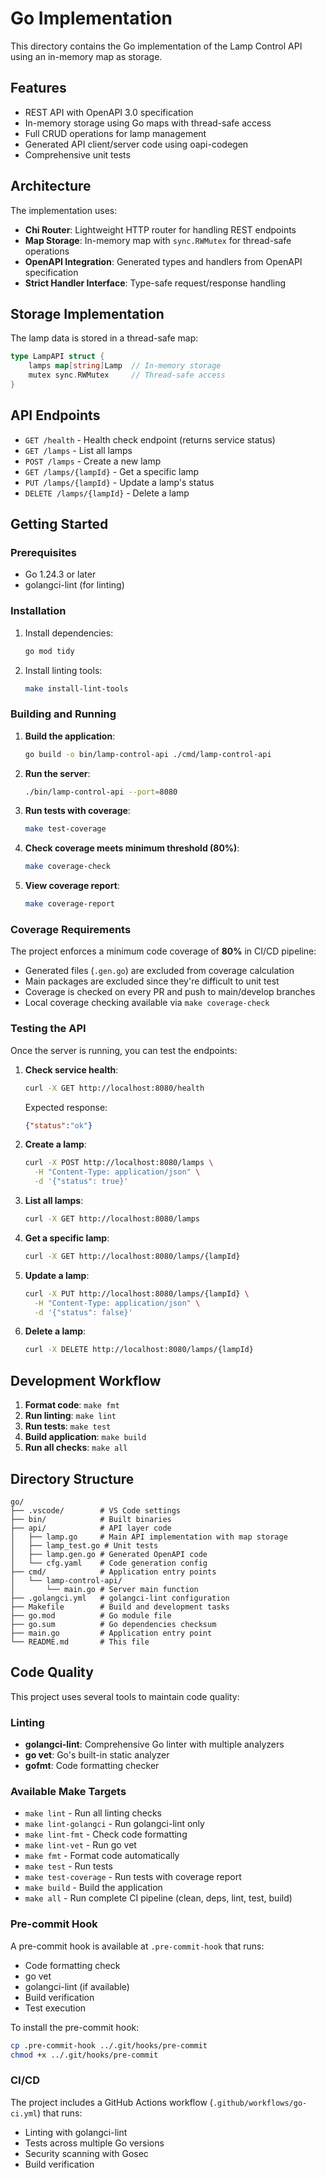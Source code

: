 # Go Implementation

This directory contains the Go implementation of the Lamp Control API using an in-memory map as storage.

## Features

- REST API with OpenAPI 3.0 specification
- In-memory storage using Go maps with thread-safe access
- Full CRUD operations for lamp management
- Generated API client/server code using oapi-codegen
- Comprehensive unit tests

## Architecture

The implementation uses:
- **Chi Router**: Lightweight HTTP router for handling REST endpoints
- **Map Storage**: In-memory map with `sync.RWMutex` for thread-safe operations
- **OpenAPI Integration**: Generated types and handlers from OpenAPI specification
- **Strict Handler Interface**: Type-safe request/response handling

## Storage Implementation

The lamp data is stored in a thread-safe map:
```go
type LampAPI struct {
    lamps map[string]Lamp  // In-memory storage
    mutex sync.RWMutex     // Thread-safe access
}
```

## API Endpoints

- `GET /health` - Health check endpoint (returns service status)
- `GET /lamps` - List all lamps
- `POST /lamps` - Create a new lamp  
- `GET /lamps/{lampId}` - Get a specific lamp
- `PUT /lamps/{lampId}` - Update a lamp's status
- `DELETE /lamps/{lampId}` - Delete a lamp

## Getting Started

### Prerequisites

- Go 1.24.3 or later
- golangci-lint (for linting)

### Installation

1. Install dependencies:
   ```bash
   go mod tidy
   ```

2. Install linting tools:
   ```bash
   make install-lint-tools
   ```

### Building and Running

1. **Build the application**:
   ```bash
   go build -o bin/lamp-control-api ./cmd/lamp-control-api
   ```

2. **Run the server**:
   ```bash
   ./bin/lamp-control-api --port=8080
   ```

3. **Run tests with coverage**:
   ```bash
   make test-coverage
   ```

4. **Check coverage meets minimum threshold (80%)**:
   ```bash
   make coverage-check
   ```

5. **View coverage report**:
   ```bash
   make coverage-report
   ```

### Coverage Requirements

The project enforces a minimum code coverage of **80%** in CI/CD pipeline:
- Generated files (`.gen.go`) are excluded from coverage calculation
- Main packages are excluded since they're difficult to unit test
- Coverage is checked on every PR and push to main/develop branches
- Local coverage checking available via `make coverage-check`

### Testing the API

Once the server is running, you can test the endpoints:

1. **Check service health**:
   ```bash
   curl -X GET http://localhost:8080/health
   ```
   
   Expected response:
   ```json
   {"status":"ok"}
   ```

2. **Create a lamp**:
   ```bash
   curl -X POST http://localhost:8080/lamps \
     -H "Content-Type: application/json" \
     -d '{"status": true}'
   ```

3. **List all lamps**:
   ```bash
   curl -X GET http://localhost:8080/lamps
   ```

4. **Get a specific lamp**:
   ```bash
   curl -X GET http://localhost:8080/lamps/{lampId}
   ```

5. **Update a lamp**:
   ```bash
   curl -X PUT http://localhost:8080/lamps/{lampId} \
     -H "Content-Type: application/json" \
     -d '{"status": false}'
   ```

6. **Delete a lamp**:
   ```bash
   curl -X DELETE http://localhost:8080/lamps/{lampId}
   ```

## Development Workflow

1. **Format code**: `make fmt`
2. **Run linting**: `make lint`
3. **Run tests**: `make test`
4. **Build application**: `make build`
5. **Run all checks**: `make all`

## Directory Structure

```
go/
├── .vscode/        # VS Code settings
├── bin/            # Built binaries
├── api/            # API layer code
│   ├── lamp.go     # Main API implementation with map storage
│   ├── lamp_test.go # Unit tests
│   ├── lamp.gen.go # Generated OpenAPI code
│   └── cfg.yaml    # Code generation config
├── cmd/            # Application entry points
│   └── lamp-control-api/
│       └── main.go # Server main function
├── .golangci.yml   # golangci-lint configuration
├── Makefile        # Build and development tasks
├── go.mod          # Go module file
├── go.sum          # Go dependencies checksum
├── main.go         # Application entry point
└── README.md       # This file
```

## Code Quality

This project uses several tools to maintain code quality:

### Linting
- **golangci-lint**: Comprehensive Go linter with multiple analyzers
- **go vet**: Go's built-in static analyzer
- **gofmt**: Code formatting checker

### Available Make Targets
- `make lint` - Run all linting checks
- `make lint-golangci` - Run golangci-lint only
- `make lint-fmt` - Check code formatting
- `make lint-vet` - Run go vet
- `make fmt` - Format code automatically
- `make test` - Run tests
- `make test-coverage` - Run tests with coverage report
- `make build` - Build the application
- `make all` - Run complete CI pipeline (clean, deps, lint, test, build)

### Pre-commit Hook
A pre-commit hook is available at `.pre-commit-hook` that runs:
- Code formatting check
- go vet
- golangci-lint (if available)
- Build verification
- Test execution

To install the pre-commit hook:
```bash
cp .pre-commit-hook ../.git/hooks/pre-commit
chmod +x ../.git/hooks/pre-commit
```

### CI/CD
The project includes a GitHub Actions workflow (`.github/workflows/go-ci.yml`) that runs:
- Linting with golangci-lint
- Tests across multiple Go versions
- Security scanning with Gosec
- Build verification
